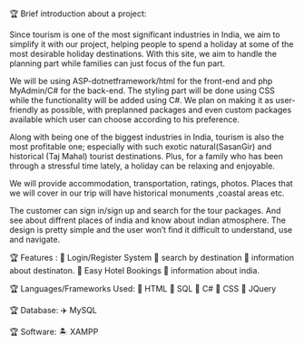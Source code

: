 🏆 Brief introduction about a project:

Since tourism is one of the most significant industries in India, we aim to simplify it with our project, helping people to spend a holiday at some 
of the most desirable holiday destinations. With this site, we aim to handle the planning part while families can just focus of the fun part.

We will be using ASP-dotnetframework/html for the front-end and php MyAdmin/C# for the back-end. The styling part will be done using CSS 
while the functionality will be added using C#. 
We plan on making it as user-friendly as possible, with preplanned packages and even custom packages available which user can choose according to his preference.

Along with being one of the biggest industries in India, tourism is also the most profitable one; especially with such exotic natural(SasanGir) 
and historical (Taj Mahal) tourist destinations. Plus, for a family who has been through a stressful time lately, a holiday can be relaxing and enjoyable.

We will provide accommodation, transportation, ratings, photos. 
Places that we will cover in our trip will have historical monuments ,coastal areas etc.

The customer can sign in/sign up and search for the tour packages.
And see about diffrent places of india and know about indian atmosphere.
The design is pretty simple and the user won’t find it difficult to understand, use and navigate.

🏆 Features :
📘 Login/Register System
📘 search by destination
📘 information about destinaton.
📘 Easy Hotel Bookings
📘 information about india.


🏆 Languages/Frameworks Used:
🍧 HTML
🍧 SQL
🍧 C#
🍧 CSS
🍧 JQuery


🏆 Database:
✈️ MySQL


🏆 Software:
🏝️ XAMPP




